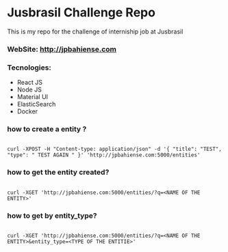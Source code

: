 # Jusbrasil Challenge Repo
This is my repo for the challenge of interniship job at Jusbrasil 

### WebSite: http://jpbahiense.com 

### Tecnologies:
 - React JS
 - Node JS
 - Material UI
 - ElasticSearch
 - Docker


### how to create a entity ?

``` 

curl -XPOST -H "Content-type: application/json" -d '{ "title": "TEST", "type": " TEST AGAIN " }' 'http://jpbahiense.com:5000/entities'

``` 

### how to get the entity created?

``` 

curl -XGET 'http://jpbahiense.com:5000/entities/?q=<NAME OF THE ENTITY>'

``` 

### how to get by entity_type?

``` 

curl -XGET 'http://jpbahiense.com:5000/entities/?q=<NAME OF THE ENTITY>&entity_type=<TYPE OF THE ENTITIE>'

``` 

